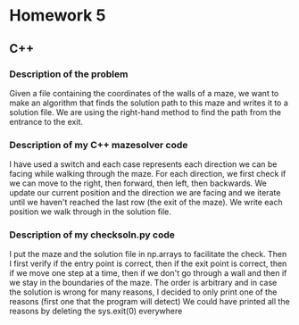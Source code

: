 # Homework 5
## C++

### Description of the problem
Given a file containing the coordinates of the walls of a maze, 
we want to make an algorithm that finds the solution path to this maze 
and writes it to a solution file. We are using the right-hand method 
to find the path from the entrance to the exit.

### Description of my C++ mazesolver code
I have used a switch and each case represents each direction we can be facing 
while walking through the maze. 
For each direction, we first check if we can move to the right, 
then forward, then left, then backwards. 
We update our current position and the direction we are facing 
and we iterate until we haven't reached
the last row (the exit of the maze).
We write each position we walk through in the solution file.

### Description of my checksoln.py code
I put the maze and the solution file in np.arrays to facilitate the check. 
Then I first verify if the entry point is correct,
then if the exit point is correct,
then if we move one step at a time,
then if we don't go through a wall
and then if we stay in the boundaries of the maze.
The order is arbitrary and in case the solution is wrong for many reasons,
I decided to only print one of the reasons (first one that the program will detect)
We could have printed all the reasons by deleting the sys.exit(0) everywhere




